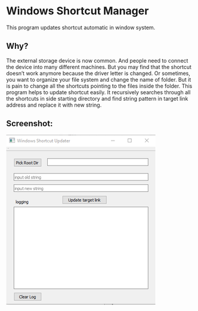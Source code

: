 # Windows Shortcut Manager #

This program updates shortcut automatic in window system. 

## Why? ##

The external storage device is now common. And people need to connect the device into many different machines. But you may find that the shortcut doesn’t work anymore because the driver letter is changed. 
Or sometimes, you want to organize your file system and change the name of folder. But it is pain to change all the shortcuts pointing to the files inside the folder. 
This program helps to update shortcut easily. It recursively searches through all the shortcuts in side starting directory and find string pattern in target link address and replace it with new string. 

## Screenshot: ##

<img align="center" src="./doc/screenshot.png">


